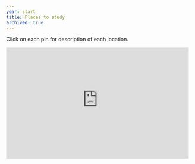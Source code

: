 ```yaml
---
year: start
title: Places to study
archived: true
---
```

Click on each pin for description of each location.

<iframe height='300' width='97.5%' frameborder='0' src='https://render.githubusercontent.com/view/geojson?url=https://raw.githubusercontent.com/compsoc-edinburgh/betterinformatics/master/static/study_spaces.geojson' title='study_spaces.geojson'></iframe>
